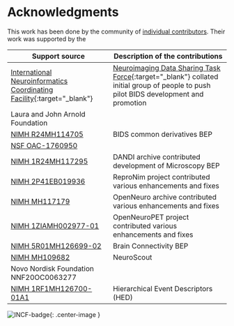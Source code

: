 ---
---

# Acknowledgments

This work has been done by the community of [individual contributors](https://bids-specification.readthedocs.io/en/stable/appendices/contributors.html). Their work was
supported by the

Support source | Description of the contributions 
----- | -----
[International Neuroinformatics Coordinating Facility](https://www.incf.org/){:target="_blank"} | [Neuroimaging Data Sharing Task Force](https://web.archive.org/web/20170813183704/http://wiki.incf.org/mediawiki/index.php/Neuroimaging_Task_Force){:target="_blank"} collated initial group of people to push pilot BIDS development and promotion
Laura and John Arnold Foundation |
[NIMH R24MH114705](https://reporter.nih.gov/project-details/9411944) | BIDS common derivatives BEP
[NSF OAC-1760950](https://www.nsf.gov/awardsearch/showAward?AWD_ID=1760950) | 
[NIMH 1R24MH117295](https://reporter.nih.gov/project-details/9795271) | DANDI archive contributed development of Microscopy BEP
[NIMH 2P41EB019936](https://reporter.nih.gov/project-details/10334133) | ReproNim project contributed various enhancements and fixes
[NIMH MH117179](https://reporter.nih.gov/project-details/10145071) | OpenNeuro archive contributed various enhancements and fixes
[NIMH 1ZIAMH002977-01](https://reporter.nih.gov/project-details/10489085) |  OpenNeuroPET project contributed various enhancements and fixes 
[NIMH 5R01MH126699-02](https://reporter.nih.gov/project-details/10460628) | Brain Connectivity BEP
[NIMH MH109682](https://reporter.nih.gov/project-details/9982125) | NeuroScout
Novo Nordisk Foundation NNF20OC0063277 | 
[NIMH 1RF1MH126700-01A1](https://reporter.nih.gov/project-details/10480619) | Hierarchical Event Descriptors (HED)

![INCF-badge](./assets/img/incf-badge_281x210.png){: .center-image }

